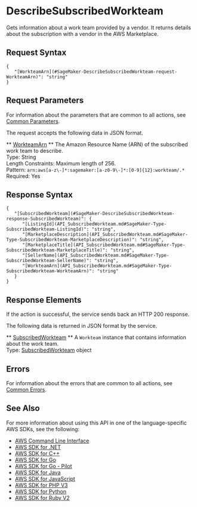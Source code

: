 # DescribeSubscribedWorkteam<a name="API_DescribeSubscribedWorkteam"></a>

Gets information about a work team provided by a vendor\. It returns details about the subscription with a vendor in the AWS Marketplace\.

## Request Syntax<a name="API_DescribeSubscribedWorkteam_RequestSyntax"></a>

```
{
   "[WorkteamArn](#SageMaker-DescribeSubscribedWorkteam-request-WorkteamArn)": "string"
}
```

## Request Parameters<a name="API_DescribeSubscribedWorkteam_RequestParameters"></a>

For information about the parameters that are common to all actions, see [Common Parameters](CommonParameters.md)\.

The request accepts the following data in JSON format\.

 ** [WorkteamArn](#API_DescribeSubscribedWorkteam_RequestSyntax) **   <a name="SageMaker-DescribeSubscribedWorkteam-request-WorkteamArn"></a>
The Amazon Resource Name \(ARN\) of the subscribed work team to describe\.  
Type: String  
Length Constraints: Maximum length of 256\.  
Pattern: `arn:aws[a-z\-]*:sagemaker:[a-z0-9\-]*:[0-9]{12}:workteam/.*`   
Required: Yes

## Response Syntax<a name="API_DescribeSubscribedWorkteam_ResponseSyntax"></a>

```
{
   "[SubscribedWorkteam](#SageMaker-DescribeSubscribedWorkteam-response-SubscribedWorkteam)": { 
      "[ListingId](API_SubscribedWorkteam.md#SageMaker-Type-SubscribedWorkteam-ListingId)": "string",
      "[MarketplaceDescription](API_SubscribedWorkteam.md#SageMaker-Type-SubscribedWorkteam-MarketplaceDescription)": "string",
      "[MarketplaceTitle](API_SubscribedWorkteam.md#SageMaker-Type-SubscribedWorkteam-MarketplaceTitle)": "string",
      "[SellerName](API_SubscribedWorkteam.md#SageMaker-Type-SubscribedWorkteam-SellerName)": "string",
      "[WorkteamArn](API_SubscribedWorkteam.md#SageMaker-Type-SubscribedWorkteam-WorkteamArn)": "string"
   }
}
```

## Response Elements<a name="API_DescribeSubscribedWorkteam_ResponseElements"></a>

If the action is successful, the service sends back an HTTP 200 response\.

The following data is returned in JSON format by the service\.

 ** [SubscribedWorkteam](#API_DescribeSubscribedWorkteam_ResponseSyntax) **   <a name="SageMaker-DescribeSubscribedWorkteam-response-SubscribedWorkteam"></a>
A `Workteam` instance that contains information about the work team\.  
Type: [SubscribedWorkteam](API_SubscribedWorkteam.md) object

## Errors<a name="API_DescribeSubscribedWorkteam_Errors"></a>

For information about the errors that are common to all actions, see [Common Errors](CommonErrors.md)\.

## See Also<a name="API_DescribeSubscribedWorkteam_SeeAlso"></a>

For more information about using this API in one of the language\-specific AWS SDKs, see the following:
+  [AWS Command Line Interface](https://docs.aws.amazon.com/goto/aws-cli/sagemaker-2017-07-24/DescribeSubscribedWorkteam) 
+  [AWS SDK for \.NET](https://docs.aws.amazon.com/goto/DotNetSDKV3/sagemaker-2017-07-24/DescribeSubscribedWorkteam) 
+  [AWS SDK for C\+\+](https://docs.aws.amazon.com/goto/SdkForCpp/sagemaker-2017-07-24/DescribeSubscribedWorkteam) 
+  [AWS SDK for Go](https://docs.aws.amazon.com/goto/SdkForGoV1/sagemaker-2017-07-24/DescribeSubscribedWorkteam) 
+  [AWS SDK for Go \- Pilot](https://docs.aws.amazon.com/goto/SdkForGoPilot/sagemaker-2017-07-24/DescribeSubscribedWorkteam) 
+  [AWS SDK for Java](https://docs.aws.amazon.com/goto/SdkForJava/sagemaker-2017-07-24/DescribeSubscribedWorkteam) 
+  [AWS SDK for JavaScript](https://docs.aws.amazon.com/goto/AWSJavaScriptSDK/sagemaker-2017-07-24/DescribeSubscribedWorkteam) 
+  [AWS SDK for PHP V3](https://docs.aws.amazon.com/goto/SdkForPHPV3/sagemaker-2017-07-24/DescribeSubscribedWorkteam) 
+  [AWS SDK for Python](https://docs.aws.amazon.com/goto/boto3/sagemaker-2017-07-24/DescribeSubscribedWorkteam) 
+  [AWS SDK for Ruby V2](https://docs.aws.amazon.com/goto/SdkForRubyV2/sagemaker-2017-07-24/DescribeSubscribedWorkteam) 